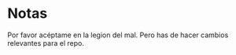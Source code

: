 # Notas

Por favor acéptame en la legion del mal.
Pero has de hacer cambios relevantes para el repo.
